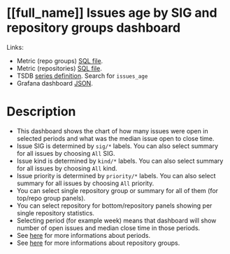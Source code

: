 <h1 id="kubernetes-dashboard">[[full_name]] Issues age by SIG and repository groups dashboard</h1>
<p>Links:</p>
<ul>
<li>Metric (repo groups) <a href="https://github.com/cncf/devstats/blob/master/metrics/kubernetes/issues_age.sql" target="_blank">SQL file</a>.</li>
<li>Metric (repositories) <a href="https://github.com/cncf/devstats/blob/master/metrics/kubernetes/issues_age_repos.sql" target="_blank">SQL file</a>.</li>
<li>TSDB <a href="https://github.com/cncf/devstats/blob/master/metrics/kubernetes/metrics.yaml" target="_blank">series definition</a>. Search for <code>issues_age</code></li>
<li>Grafana dashboard <a href="https://github.com/cncf/devstats/blob/master/grafana/dashboards/kubernetes/issues-age-by-sig-and-repository-groups.json" target="_blank">JSON</a>.</li>
</ul>
<h1 id="description">Description</h1>
<ul>
<li>This dashboard shows the chart of how many issues were open in selected periods and what was the median issue open to close time.</li>
<li>Issue SIG is determined by <code>sig/*</code> labels. You can also select summary for all issues by choosing <code>All</code> SIG.</li>
<li>Issue kind is determined by <code>kind/*</code> labels. You can also select summary for all issues by choosing <code>All</code> kind.</li>
<li>Issue priority is determined by <code>priority/*</code> labels. You can also select summary for all issues by choosing <code>All</code> priority.</li>
<li>You can select single repository group or summary for all of them (for top/repo group panels).</li>
<li>You can select repository for bottom/repository panels showing per single repository statistics.</li>
<li>Selecting period (for example week) means that dashboard will show number of open issues and median close time in those periods.</li>
<li>See <a href="https://github.com/cncf/devstats/blob/master/docs/periods.md" target="_blank">here</a> for more informations about periods.</li>
<li>See <a href="https://github.com/cncf/devstats/blob/master/docs/repository_groups.md" target="_blank">here</a> for more informations about repository groups.</li>
</ul>
